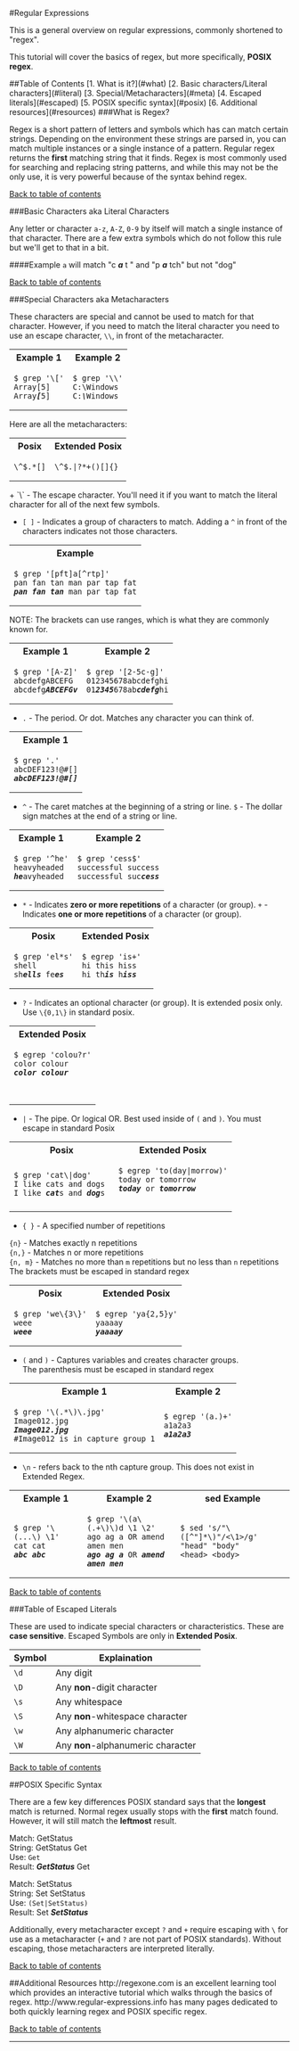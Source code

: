 #Regular Expressions


This is a general overview on regular expressions, commonly shortened to "regex".

This tutorial will cover the basics of regex, but more specifically, **POSIX regex**.

<a name="top"/>
##Table of Contents
[1. What is it?](#what)    
[2. Basic characters/Literal characters](#literal)    
[3. Special/Metacharacters](#meta)    
[4. Escaped literals](#escaped)    
[5. POSIX specific syntax](#posix)    
[6. Additional resources](#resources)    

<a name="what"/>
###What is Regex?

Regex is a short pattern of letters and symbols which has can match certain strings. Depending on the environment these strings are parsed in, you can match multiple instances or a single instance of a pattern. Regular regex returns the **first** matching string that it finds. Regex is most commonly used for searching and replacing string patterns, and while this may not be the only use, it is very powerful because of the syntax behind regex.

[Back to table of contents](#top)

<a name="literal"/>
###Basic Characters aka Literal Characters

Any letter or character `a-z`, `A-Z`, `0-9` by itself will match a single instance of that character. There are a few extra symbols which do not follow this rule but we'll get to that in a bit.

####Example
`a` will match "c **_a_** t " and "p **_a_** tch" but not "dog"

[Back to table of contents](#top)

<a name="meta"/>
###Special Characters aka Metacharacters

These characters are special and cannot be used to match for that character. However, if you need to match the literal character you need to use an escape character, `\\`, in front of the metacharacter.

<table>
  <tr>
    <th>Example 1</th>
    <th>Example 2</th>
  </tr>
  <tr>
    <td>
    <pre><code>$ grep '\['
Array[5]
Array<strong><em>[</em></strong>5]</code></pre>
    </td>
    <td>
    <pre><code>$ grep '\\'
C:\Windows
C:<strong><em>\</em></strong>Windows</code></pre>
    </td>
  </tr>
</table> 

Here are all the metacharacters:
<table>
  <tr>
    <th>Posix</th>
    <th>Extended Posix</th>
  </tr>
  <tr>
    <td>
    <pre><code>\^$.*[]</code></pre>
    </td>
    <td>
    <pre><code>\^$.|?*+()[]{}</code></pre>
    </td>
  </tr>
</table> 
+ `\` - The escape character. You'll need it if you want to match the literal character for all of the next few symbols.

+ `[ ]` - Indicates a group of characters to match. Adding a `^` in front of the characters indicates not those characters.

<table>
  <tr>
    <th>Example</th>
  </tr>
  <tr>
    <td>
    <pre><code>$ grep '[pft]a[^rtp]'
pan fan tan man par tap fat
<strong><em>pan fan tan</em></strong> man par tap fat</code></pre>
    </td>
  </tr>
</table>  

NOTE: The brackets can use ranges, which is what they are commonly known for.

<table>
  <tr>
    <th>Example 1</th>
    <th>Example 2</th>
  </tr>
  <tr>
    <td>
    <pre><code>$ grep '[A-Z]'
abcdefgABCEFG
abcdefg<strong><em>ABCEFGv</em></strong></code></pre>
    </td>
    <td>
    <pre><code>$ grep '[2-5c-g]'
012345678abcdefghi
01<strong><em>2345</em></strong>678ab<strong><em>cdefg</em></strong>hi</code></pre>
    </td>
  </tr>
</table>   

+ `.` - The period. Or dot. Matches any character you can think of.

<table>
  <tr>
    <th>Example 1</th>
  </tr>
  <tr>
    <td>
    <pre><code>$ grep '.'
abcDEF123!@#[]
<strong><em>abcDEF123!@#[]</em></strong></code></pre>
    </td>
  </tr>
</table>

+ `^` - The caret matches at the beginning of a string or line.  `$` - The dollar sign matches at the end of a string or line.

<table>
  <tr>
    <th>Example 1</th>
    <th>Example 2</th>
  </tr>
  <tr>
    <td>
    <pre><code>$ grep '^he'
heavyheaded
<strong><em>he</em></strong>avyheaded</code></pre>
    </td>
    <td>
    <pre><code>$ grep 'cess$'
successful success
successful suc<strong><em>cess</em></strong></code></pre>
    </td>
  </tr>
</table>

+ `*` - Indicates **zero or more repetitions** of a character (or group). `+` - Indicates **one or more repetitions** of a character (or group).

<table>
  <tr>
    <th>Posix</th>
    <th>Extended Posix</th>
  </tr>
  <tr>
    <td>
    <pre><code>$ grep 'el*s'
shell
sh<strong><em>ells</em></strong> fe<strong><em>es</em></strong></code></pre>
    </td>
    <td>
    <pre><code>$ egrep 'is+'
hi this hiss
hi th<strong><em>is</em></strong> h<strong><em>iss</em></strong></code></pre>
    </td>
  </tr>
</table>

+ `?` - Indicates an optional character (or group). It is extended posix only. Use `\{0,1\}` in standard posix.

<table>
  <tr>
    <th>Extended Posix</th>
  </tr>
  <tr>
    <td>
    <pre><code>$ egrep 'colou?r'
color colour
<strong><em>color colour</em></strong></pre>
    </td>
  </tr>
</table>

+ `|` - The pipe. Or logical OR. Best used inside of `(` and `)`. You must escape in standard Posix
<table>
  <tr>
    <th>Posix</th>
    <th>Extended Posix</th>
  </tr>
  <tr>
    <td>
    <pre><code>$ grep 'cat\|dog'
I like cats and dogs 
I like <strong><em>cat</em></strong>s and <strong><em>dog</em></strong>s</code></pre>
    </td>
    <td>
    <pre><code>$ egrep 'to(day|morrow)'
today or tomorrow
<strong><em>today</em></strong> or <strong><em>tomorrow</em></strong>
    </td>
  </tr>
</table>

+ `{ }` - A specified number of repetitions

`{n}` - Matches exactly n repetitions    
`{n,}` - Matches n or more repetitions    
`{n, m}` - Matches no more than `m` repetitions but no less than `n` repetitions    
The brackets must be escaped in standard regex

<table>
  <tr>
    <th>Posix</th>
    <th>Extended Posix</th>
  </tr>
  <tr>
    <td>
    <pre><code>$ grep 'we\{3\}'
weee
<em><strong>weee</em></strong></code></pre>
    </td>
    <td>
    <pre><code>$ egrep 'ya{2,5}y'
yaaaay
<em><strong>yaaaay</em></strong></code></pre>
    </td>
  </tr>
</table>

+ `(` and `)` - Captures variables and creates character groups.    
The parenthesis must be escaped in standard regex

<table>
  <tr>
    <th>Example 1</th>
    <th>Example 2</th>
  </tr>
  <tr>
    <td>
    <pre><code>$ grep '\(.*\)\.jpg'
Image012.jpg
<em><strong>Image012.jpg</em></strong>
#Image012 is in capture group 1</code></pre>
    </td>
    <td>
    <pre><code>$ egrep '(a.)+'
a1a2a3
<em><strong>a1a2a3</em></strong></code></pre>
    </td>
  </tr>
</table>

+ `\n` - refers back to the nth capture group. This does not exist in Extended Regex.

<table>
  <tr>
    <th>Example 1</th>
    <th>Example 2</th>
    <th>sed Example</th>
  </tr>
  <tr>
    <td>
    <pre><code>$ grep '\(...\) \1'
cat cat
<em><strong>abc abc</em></strong></code></pre>
    </td>
    <td>
    <pre><code>$ grep '\(a\(.+\)\)d \1 \2'
ago ag a OR amend amen men
<em><strong>ago ag a</em></strong> OR <em><strong>amend amen men</em></strong></code></pre>
    </td>
    <td>
    <pre><code>$ sed 's/"\([^"]*\)"/&lt;\1>/g'
"head" "body"
&lt;head> &lt;body></code></pre>
    </td>
  </tr>
</table>


[Back to table of contents](#top)

<a name="escaped"/>
###Table of Escaped Literals

These are used to indicate special characters or characteristics. These are **case sensitive**.
Escaped Symbols are only in **Extended Posix**.

Symbol | Explaination
-------|-------------
 `\d`  |  Any digit
 `\D`  |  Any **non**-digit character
 `\s`  |  Any whitespace
 `\S`  |  Any **non**-whitespace character
 `\w`  |  Any alphanumeric character
 `\W`  |  Any **non**-alphanumeric character

[Back to table of contents](#top)

<a name="posix"/>
##POSIX Specific Syntax

There are a few key differences  POSIX standard says that the **longest** match is returned. Normal regex usually stops with the **first** match found. However, it will still match the **leftmost** result.

Match: GetStatus     
String: GetStatus Get   
Use: `Get`     
Result: **_GetStatus_** Get    

Match: SetStatus     
String: Set SetStatus   
Use: `(Set|SetStatus)`     
Result: Set **_SetStatus_**   

Additionally, every metacharacter except `?` and `+` require escaping  with `\` for use as a metacharacter (`+` and `?` are not part of POSIX standards). Without escaping, those metacharacters are interpreted literally.

[Back to table of contents](#top)

<a name="resources"/>
##Additional Resources
http://regexone.com is an excellent learning tool which provides an interactive tutorial which walks through the basics of regex.    
http://www.regular-expressions.info has many pages dedicated to both quickly learning regex and POSIX specific regex.

[Back to table of contents](#top)

----------------------------------
